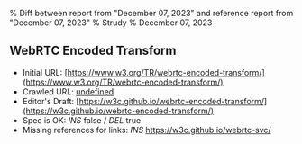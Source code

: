 % Diff between report from "December 07, 2023" and reference report from "December 07, 2023"
% Strudy
% December 07, 2023

## WebRTC Encoded Transform

- Initial URL: [https://www.w3.org/TR/webrtc-encoded-transform/](https://www.w3.org/TR/webrtc-encoded-transform/)
- Crawled URL: [undefined](undefined)
- Editor's Draft: [https://w3c.github.io/webrtc-encoded-transform/](https://w3c.github.io/webrtc-encoded-transform/)
- Spec is OK: *INS* false / *DEL* true
- Missing references for links: *INS* https://w3c.github.io/webrtc-svc/



